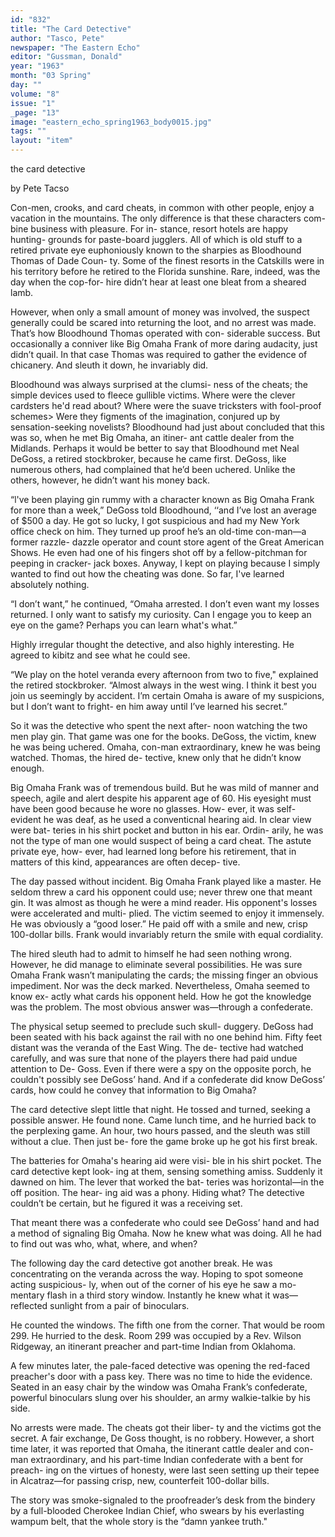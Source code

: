 ```yaml
---
id: "832"
title: "The Card Detective"
author: "Tasco, Pete"
newspaper: "The Eastern Echo"
editor: "Gussman, Donald"
year: "1963"
month: "03 Spring"
day: ""
volume: "8"
issue: "1"
_page: "13"
image: "eastern_echo_spring1963_body0015.jpg"
tags: ""
layout: "item"
---
```

the
card
detective

by Pete Tacso

Con-men, crooks, and card cheats,
in common with other people, enjoy a
vacation in the mountains. The only
difference is that these characters com-
bine business with pleasure. For in-
stance, resort hotels are happy hunting-
grounds for paste-board jugglers. All
of which is old stuff to a retired private
eye euphoniously known to the sharpies
as Bloodhound Thomas of Dade Coun-
ty. Some of the finest resorts in the
Catskills were in his territory before he
retired to the Florida sunshine. Rare,
indeed, was the day when the cop-for-
hire didn’t hear at least one bleat from
a sheared lamb.

However, when only a small amount of money
was involved, the suspect generally could be scared
into returning the loot, and no arrest was made.
That’s how Bloodhound Thomas operated with con-
siderable success. But occasionally a conniver like
Big Omaha Frank of more daring audacity, just
didn’t quail. In that case Thomas was required to
gather the evidence of chicanery. And sleuth it
down, he invariably did.

Bloodhound was always surprised at the clumsi-
ness of the cheats; the simple devices used to fleece
gullible victims. Where were the clever cardsters
he'd read about? Where were the suave tricksters
with fool-proof schemes> Were they figments of
the imagination, conjured up by sensation-seeking
novelists? Bloodhound had just about concluded
that this was so, when he met Big Omaha, an itiner-
ant cattle dealer from the Midlands. Perhaps it
would be better to say that Bloodhound met Neal
DeGoss, a retired stockbroker, because he came first.
DeGoss, like numerous others, had complained that
he’d been uchered. Unlike the others, however, he
didn’t want his money back.

“l've been playing gin rummy with a character
known as Big Omaha Frank for more than a week,”
DeGoss told Bloodhound, ‘‘and I’ve lost an average
of $500 a day. He got so lucky, I got suspicious and
had my New York office check on him. They turned
up proof he’s an old-time con-man—a former razzle-
dazzle operator and count store agent of the Great
American Shows. He even had one of his fingers
shot off by a fellow-pitchman for peeping in cracker-
jack boxes. Anyway, I kept on playing because I
simply wanted to find out how the cheating was
done. So far, I've learned absolutely nothing.

“I don’t want,” he continued, “Omaha arrested.
I don’t even want my losses returned. I only want
to satisfy my curiosity. Can I engage you to keep an
eye on the game? Perhaps you can learn what's
what.”

Highly irregular thought the detective, and also
highly interesting. He agreed to kibitz and see what
he could see.

“We play on the hotel veranda every afternoon
from two to five," explained the retired stockbroker.
“Almost always in the west wing. I think it best you
join us seemingly by accident. I’m certain Omaha
is aware of my suspicions, but I don’t want to fright-
en him away until I’ve learned his secret.”

So it was the detective who spent the next after-
noon watching the two men play gin. That game
was one for the books. DeGoss, the victim, knew he
was being uchered. Omaha, con-man extraordinary,
knew he was being watched. Thomas, the hired de-
tective, knew only that he didn’t know enough.

Big Omaha Frank was of tremendous build. But
he was mild of manner and speech, agile and alert
despite his apparent age of 60. His eyesight must
have been good because he wore no glasses. How-
ever, it was self-evident he was deaf, as he used a
conventicnal hearing aid. In clear view were bat-
teries in his shirt pocket and button in his ear. Ordin-
arily, he was not the type of man one would suspect
of being a card cheat. The astute private eye, how-
ever, had learned long before his retirement, that in
matters of this kind, appearances are often decep-
tive.

The day passed without incident. Big Omaha
Frank played like a master. He seldom threw a card
his opponent could use; never threw one that meant
gin. It was almost as though he were a mind reader.
His opponent's losses were accelerated and multi-
plied. The victim seemed to enjoy it immensely. He
was obviously a “good loser.” He paid off with a
smile and new, crisp 100-dollar bills. Frank would
invariably return the smile with equal cordiality.

The hired sleuth had to admit to himself he had
seen nothing wrong. However, he did manage to
eliminate several possibilities. He was sure Omaha
Frank wasn’t manipulating the cards; the missing
finger an obvious impediment. Nor was the deck
marked. Nevertheless, Omaha seemed to know ex-
actly what cards his opponent held. How he got
the knowledge was the problem. The most obvious
answer was—through a confederate.

The physical setup seemed to preclude such skull-
duggery. DeGoss had been seated with his back
against the rail with no one behind him. Fifty feet
distant was the veranda of the East Wing. The de-
tective had watched carefully, and was sure that none
of the players there had paid undue attention to De-
Goss. Even if there were a spy on the opposite
porch, he couldn't possibly see DeGoss’ hand. And
if a confederate did know DeGoss’ cards, how could
he convey that information to Big Omaha?

The card detective slept little that night. He
tossed and turned, seeking a possible answer. He
found none. Came lunch time, and he hurried back
to the perplexing game. An hour, two hours passed,
and the sleuth was still without a clue. Then just be-
fore the game broke up he got his first break.

The batteries for Omaha's hearing aid were visi-
ble in his shirt pocket. The card detective kept look-
ing at them, sensing something amiss. Suddenly it
dawned on him. The lever that worked the bat-
teries was horizontal—in the off position. The hear-
ing aid was a phony. Hiding what? The detective
couldn’t be certain, but he figured it was a receiving
set.

That meant there was a confederate who could
see DeGoss’ hand and had a method of signaling
Big Omaha. Now he knew what was doing. All he
had to find out was who, what, where, and when?

The following day the card detective got another
break. He was concentrating on the veranda across
the way. Hoping to spot someone acting suspicious-
ly, when out of the corner of his eye he saw a mo-
mentary flash in a third story window. Instantly he
knew what it was—reflected sunlight from a pair of
binoculars.

He counted the windows. The fifth one from the
corner. That would be room 299. He hurried to the
desk. Room 299 was occupied by a Rev. Wilson
Ridgeway, an itinerant preacher and part-time Indian
from Oklahoma.

A few minutes later, the pale-faced detective was
opening the red-faced preacher's door with a pass
key. There was no time to hide the evidence. Seated
in an easy chair by the window was Omaha Frank’s
confederate, powerful binoculars slung over his
shoulder, an army walkie-talkie by his side.

No arrests were made. The cheats got their liber-
ty and the victims got the secret. A fair exchange,
De Goss thought, is no robbery. However, a short
time later, it was reported that Omaha, the itinerant
cattle dealer and con-man extraordinary, and his
part-time Indian confederate with a bent for preach-
ing on the virtues of honesty, were last seen setting
up their tepee in Alcatraz—for passing crisp, new,
counterfeit 100-dollar bills.

The story was smoke-signaled to the proofreader’s
desk from the bindery by a full-blooded Cherokee
Indian Chief, who swears by his everlasting wampum
belt, that the whole story is the “damn yankee
truth."
